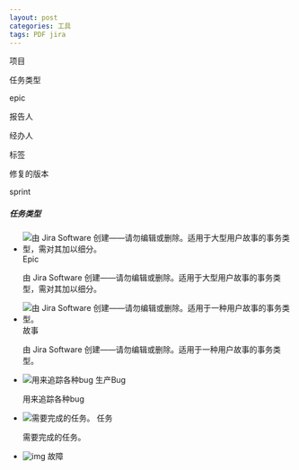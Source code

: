 ```yaml
---
layout: post
categories: 工具
tags: PDF jira
---
```


项目

任务类型

epic

报告人

经办人

标签

修复的版本

sprint



##### 任务类型

- ![由 Jira Software 创建——请勿编辑或删除。适用于大型用户故事的事务类型，需对其加以细分。](https://jira.ronhan.com/images/icons/issuetypes/epic.svg) Epic

  由 Jira Software 创建——请勿编辑或删除。适用于大型用户故事的事务类型，需对其加以细分。

- ![由 Jira Software 创建——请勿编辑或删除。适用于一种用户故事的事务类型。](https://jira.ronhan.com/images/icons/issuetypes/story.svg) 故事

  由 Jira Software 创建——请勿编辑或删除。适用于一种用户故事的事务类型。

- ![用来追踪各种bug](https://jira.ronhan.com/secure/viewavatar?size=xsmall&avatarId=10322&avatarType=issuetype) 生产Bug

  用来追踪各种bug

- ![需要完成的任务。](https://jira.ronhan.com/secure/viewavatar?size=xsmall&avatarId=10318&avatarType=issuetype) 任务

  需要完成的任务。

- ![img](https://jira.ronhan.com/secure/viewavatar?size=xsmall&avatarId=10303&avatarType=issuetype) 故障

